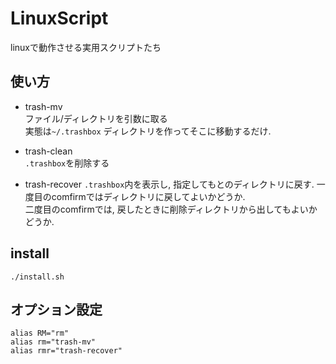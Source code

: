 # LinuxScript
linuxで動作させる実用スクリプトたち

## 使い方　　

- trash-mv  
ファイル/ディレクトリを引数に取る  
実態は`~/.trashbox` ディレクトリを作ってそこに移動するだけ.  

- trash-clean  
`.trashbox`を削除する

- trash-recover
`.trashbox`内を表示し, 指定してもとのディレクトリに戻す. 
一度目のcomfirmではディレクトリに戻してよいかどうか.  
二度目のcomfirmでは, 戻したときに削除ディレクトリから出してもよいかどうか.

## install
```
./install.sh
```

## オプション設定

```
alias RM="rm"
alias rm="trash-mv"
alias rmr="trash-recover"
```
